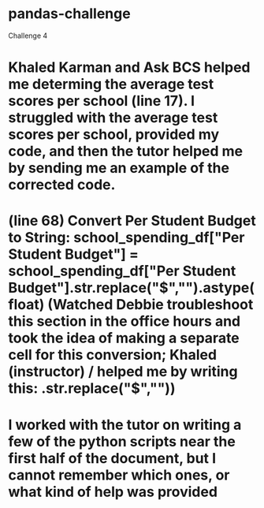 # pandas-challenge
Challenge 4
# Khaled Karman and Ask BCS helped me determing the average test scores per school (line 17). I struggled with the average test scores per school, provided my code, and then the tutor helped me by sending me an example of the corrected code.

# (line 68) Convert Per Student Budget to String: school_spending_df["Per Student Budget"] = school_spending_df["Per Student Budget"].str.replace("$","").astype(float) (Watched Debbie troubleshoot this section in the office hours and took the idea of making a separate cell for this conversion; Khaled (instructor) / helped me by writing this: .str.replace("$",""))

# I worked with the tutor on writing a few of the python scripts near the first half of the document, but I cannot remember which ones, or what kind of help was provided

